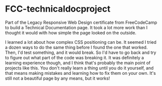 # FCC-technicaldocproject

Part of the Legacy Responsive Web Design certificate from FreeCodeCamp to build a Technical Documentation page. It took a lot more work than I thought it would with how simple the page looked on the outside. 

I learned a lot about how complex CSS positioning can be. It seemed I tried a dozen ways to do the same thing before I found the one that worked. 
Then, I'd test something, and it would break. So I'd have to go back and try to figure out what part of the code was breaking it. 
It was definitely a learning experience though, and I think that's probably the main point of projects like this. You don't really learn a thing until you do it yourself, and that means making mistakes and learning how to fix them on your own. 
It's still not a beautiful page by any means, but it works! 

